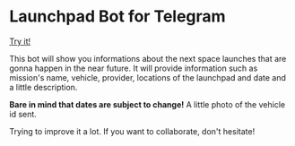 # Launchpad Bot for Telegram

[Try it!](http://t.me/lpadbot)

This bot will show you informations about the next space launches that are gonna happen in the near future. 
It will provide information such as mission's name, vehicle, provider, locations of the launchpad and date and a little description.

**Bare in mind that dates are subject to change!**
A little photo of the vehicle id sent.

Trying to improve it a lot. 
If you want to collaborate, don't hesitate!
